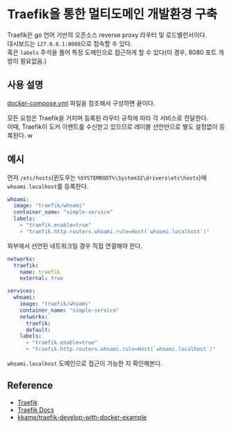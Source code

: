 # Traefik을 통한 멀티도메인 개발환경 구축

Traefik은 go 언어 기반의 오픈소스 reverse proxy 라우터 및 로드밸런서이다.  
대시보드는 `127.0.0.1:8080`으로 접속할 수 있다.  
혹은 `labels` 주석을 풀어 특정 도메인으로 접근하게 할 수 있다(이 경우, 8080 포트 개방이 필요없음.) 

## 사용 설명

[docker-compose.yml](./docker-compose.yml) 파일을 참조해서 구성하면 끝이다.

모든 요청은 Traefik을 거치며 등록된 라우터 규칙에 따라 각 서비스로 전달한다.  
이때, Traefik이 도커 이벤트를 수신받고 있으므로 레이블 선언만으로 별도 설정없이 등록된다.
w
## 예시

먼저 `/etc/hosts`(윈도우는 `%SYSTEMROOT%\System32\drivers\etc\hosts`)에 `whoami.localhost`를 등록한다.

```yaml
whoami:
  image: "traefik/whoami"
  container_name: "simple-service"
  labels:
    - "traefik.enable=true"
    - "traefik.http.routers.whoami.rule=Host(`whoami.localhost`)"
```

외부에서 선언된 네트워크일 경우 직접 연결해야 한다.

```yaml
networks:
  traefik:
    name: traefik
    external: true

services:
  whoami:
    image: "traefik/whoami"
    container_name: "simple-service"
    networks:
      traefik:
      default:
    labels:
      - "traefik.enable=true"
      - "traefik.http.routers.whoami.rule=Host(`whoami.localhost`)"
```

`whoami.localhost` 도메인으로 접근이 가능한 지 확인해본다.

## Reference
- [Traefik](https://traefik.io/)
- [Traefik Docs](https://doc.traefik.io/traefik/)
- [kkame/traefik-develop-with-docker-example](https://github.com/kkame/traefik-develop-with-docker-example)

